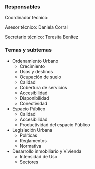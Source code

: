 ### Responsables

Coordinador técnico:

Asesor técnico: Daniela Corral

Secretario técnico: Teresita Benítez

### Temas y subtemas

* Ordenamiento Urbano
    * Crecimiento
    * Usos y destinos
    * Ocupación de suelo
    * Calidad
    * Cobertura de servicios
    * Accesibilidad
    * Disponibilidad
    * Conectividad
* Espacio Público
    * Calidad
    * Accesibilidad
    * Productividad del espacio Público
* Legislación Urbana
    * Políticas
    * Reglamentos
    * Normativa
* Desarrollo inmobiliario y Vivienda
    * Intensidad de Uso
    * Sectores
